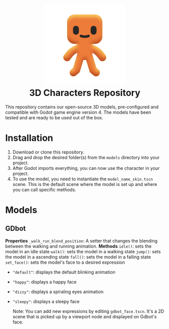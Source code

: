 <h1 align="center">
<img src="./character_icon.png"/>
<br/>
3D Characters Repository</h1>

This repository contains our open-source 3D models, pre-configured and compatible with Godot game engine version 4. The models have been tested and are ready to be used out of the box.
# Installation
1. Download or clone this repository.
2. Drag and drop the desired folder(s) from the `models` directory into your project.
3. After Godot imports everything, you can now use the character in your project.
4. To use the model, you need to instantiate the `model_name_skin.tscn` scene. This is the default scene where the model is set up and where you can call specific methods.
# Models
## GDbot
**Properties**
`_walk_run_blend_position`: A setter that changes the blending between the walking and running animation.
**Methods**
`idle()`: sets the model in an idle state
`walk()`: sets the model in a walking state
`jump()`: sets the model in a ascending state
`fall()`: sets the model in a falling state
`set_face()`: sets the model's face to a desired expression
 - `"default"`: displays the default blinking animation
 - `"happy"`: displays a happy face
 - `"dizzy"`: displays a spiraling eyes animation
 - `"sleepy"`: displays a sleepy face

	 Note: You can add new expressions by editing `gdbot_face.tscn`. It's a 2D scene that is picked up by a viewport node and displayed on Gdbot's face.
